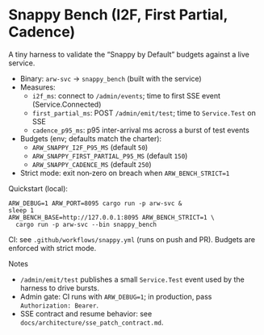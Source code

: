 # Snappy Bench (I2F, First Partial, Cadence)

A tiny harness to validate the “Snappy by Default” budgets against a live service.

- Binary: `arw-svc` → `snappy_bench` (built with the service)
- Measures:
  - `i2f_ms`: connect to `/admin/events`; time to first SSE event (Service.Connected)
  - `first_partial_ms`: POST `/admin/emit/test`; time to `Service.Test` on SSE
  - `cadence_p95_ms`: p95 inter-arrival ms across a burst of test events
- Budgets (env; defaults match the charter):
  - `ARW_SNAPPY_I2F_P95_MS` (default `50`)
  - `ARW_SNAPPY_FIRST_PARTIAL_P95_MS` (default `150`)
  - `ARW_SNAPPY_CADENCE_MS` (default `250`)
- Strict mode: exit non‑zero on breach when `ARW_BENCH_STRICT=1`

Quickstart (local):

```
ARW_DEBUG=1 ARW_PORT=8095 cargo run -p arw-svc &
sleep 1
ARW_BENCH_BASE=http://127.0.0.1:8095 ARW_BENCH_STRICT=1 \
  cargo run -p arw-svc --bin snappy_bench
```

CI: see `.github/workflows/snappy.yml` (runs on push and PR). Budgets are enforced with strict mode.

Notes
- `/admin/emit/test` publishes a small `Service.Test` event used by the harness to drive bursts.
- Admin gate: CI runs with `ARW_DEBUG=1`; in production, pass `Authorization: Bearer`.
- SSE contract and resume behavior: see `docs/architecture/sse_patch_contract.md`.

